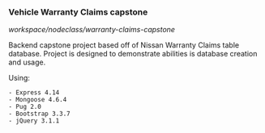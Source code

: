 ### Vehicle Warranty Claims capstone

*workspace/nodeclass/warranty-claims-capstone*

Backend capstone project based off of Nissan Warranty Claims table database. Project is designed to demonstrate abilities is database creation and usage.

Using:

    - Express 4.14
    - Mongoose 4.6.4
    - Pug 2.0
    - Bootstrap 3.3.7
    - jQuery 3.1.1
